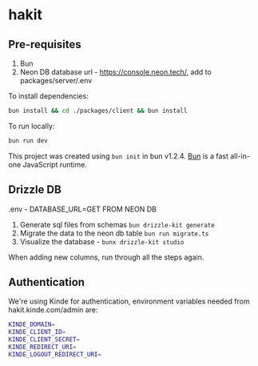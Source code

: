 
# hakit

## Pre-requisites

1. Bun
2. Neon DB database url - https://console.neon.tech/, add to packages/server/.env

To install dependencies:

```bash
bun install && cd ./packages/client && bun install
```

To run locally:

```bash
bun run dev
```

This project was created using `bun init` in bun v1.2.4. [Bun](https://bun.sh) is a fast all-in-one JavaScript runtime.


## Drizzle DB

.env - DATABASE_URL=GET FROM NEON DB

1. Generate sql files from schemas `bun drizzle-kit generate`
2. Migrate the data to the neon db table `bun run migrate.ts`
3. Visualize the database - `bunx drizzle-kit studio`

When adding new columns, run through all the steps again.

## Authentication
We're using Kinde for authentication, environment variables needed from hakit.kinde.com/admin are:

```bash
KINDE_DOMAIN=
KINDE_CLIENT_ID=
KINDE_CLIENT_SECRET=
KINDE_REDIRECT_URI=
KINDE_LOGOUT_REDIRECT_URI=
```
